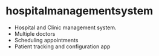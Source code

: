 # hospitalmanagementsystem
- Hospital and Clinic management system.
- Multiple doctors
- Scheduling appointments
- Patient tracking and configuration app 
